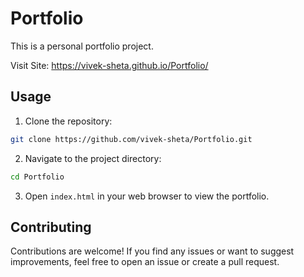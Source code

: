 # Portfolio

This is a personal portfolio project.

Visit Site: https://vivek-sheta.github.io/Portfolio/

## Usage

1. Clone the repository:

```bash
git clone https://github.com/vivek-sheta/Portfolio.git
```

2. Navigate to the project directory:

```bash
cd Portfolio
```

3. Open `index.html` in your web browser to view the portfolio.

## Contributing

Contributions are welcome! If you find any issues or want to suggest improvements, feel free to open an issue or create a pull request.
